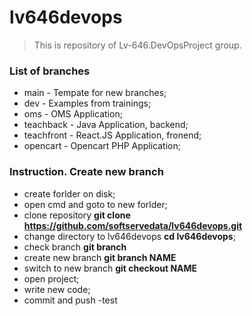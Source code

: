 # lv646devops

> This is repository of Lv-646.DevOpsProject group.

### List of branches

- main - Tempate for new branches;
- dev - Examples from trainings;
- oms - OMS Application;
- teachback - Java Application, backend;
- teachfront - React.JS Application, fronend;
- opencart - Opencart PHP Application;

### Instruction. Create new branch

- create forlder on disk;
- open cmd and goto to new forlder;
- clone repository **git clone https://github.com/softservedata/lv646devops.git**
- change directory to lv646devops **cd lv646devops**;
- check branch **git branch**
- create new branch **git branch NAME**
- switch to new branch **git checkout NAME**
- open project;
- write new code;
- commit and push
-test
